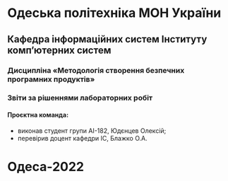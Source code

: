 # Одеська політехніка МОН України
## Кафедра інформаційних систем Інституту комп’ютерних систем
### Дисципліна «Методологія створення безпечних програмних продуктів»
### Звіти за рішеннями лабораторних робіт
#### Проєктна команда:
- виконав студент групи АІ-182, Юдєнцев Олексій;
- перевірив доцент кафедри ІС, Блажко О.А.
# Одеса-2022
